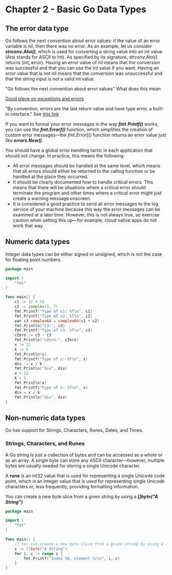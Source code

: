 # Chapter 2 - Basic Go Data Types

## The error data type

Go follows the next convention about error values: if the value of an error variable is nil, then there was no error. 
As an example, let us consider ___strconv.Atoi()___, which is used for converting a string value into an int value (Atoi stands for ASCII to Int).
As specified by its signature, _strconv.Atoi()_ returns (int, error). 
Having an error value of nil means that the conversion was successful and that you can use the int value if you want. 
Having an error value that is not nil means that the conversion was unsuccessful and that the string input is not a valid int value.

"Go follows the next convention about error values" What does this mean

[Good piece on exceptions and errors](https://stackoverflow.com/questions/253314/conventions-for-exceptions-or-error-codes)

"By convention, errors are the last return value and have type error, a built-in interface." See [this link](https://gobyexample.com/errors)

If you want to format your error messages in the way ___fmt.Printf()___ works, you can use the ___fmt.Errorf()___ function, 
which simplifies the creation of custom error messages—the _fmt.Errorf()_ function returns an error value just like ___errors.New()___.

You should have a global error handling tactic in each application that should not change.
 In practice, this means the following:

- All error messages should be handled at the same level, which means that all errors should either be returned to the calling function or be handled at the place they occurred.
- It should be clearly documented how to handle critical errors. This means that there will be situations where a critical error should terminate the program and other times where a critical error might just create a warning message onscreen.
- It is considered a good practice to send all error messages to the log service of your machine because this way the error messages can be examined at a later time. However, this is not always true, so exercise caution when setting this up—for example, cloud native apps do not work that way.

## Numeric data types

Integer data types can be either signed or unsigned, which is not the case for floating point numbers.

```go
package main

import (
	"fmt"
)

func main() {
    c1 := 12 + 1i
    c2 := complex(5, 7)
    fmt.Printf("Type of c1: %T\n", c1)
    fmt.Printf("Type of c2: %T\n", c2)
    var c3 complex64 = complex64(c1 + c2)
    fmt.Println("c3:", c3)
    fmt.Printf("Type of c3: %T\n", c3)
    cZero := c3 - c3
    fmt.Println("cZero:", cZero)
    x := 12
    k := 5
    fmt.Println(x)
    fmt.Printf("Type of x: %T\n", x)
    div := x / k
    fmt.Println("div", div)
    x = 12
    k = 5
    fmt.Println(x)
    fmt.Printf("Type of x: %T\n", x)
    div = x / k
    fmt.Println("div", div)
}
```

## Non-numeric data types

Go has support for Strings, Characters, Runes, Dates, and Times.

### Strings, Characters, and Runes

A Go string is just a collection of bytes and can be accessed as a whole or as an array. 
A single byte can store any ASCII character—however, multiple bytes are usually needed for storing a single Unicode character.

A __rune__ is an int32 value that is used for representing a single Unicode code point, which is an integer value that is used for 
representing single Unicode characters or, less frequently, providing formatting information.

You can create a new byte slice from a given string by using a ___[]byte("A String")___


```go
package main

import (
	"fmt"
)

func main() {
	// You can create a new byte slice from a given string by using a []byte("A String")
	s := []byte("A String")
	for i, c := range s {
		fmt.Printf("Index %d, element %c\n", i, c)
	}
}
```



